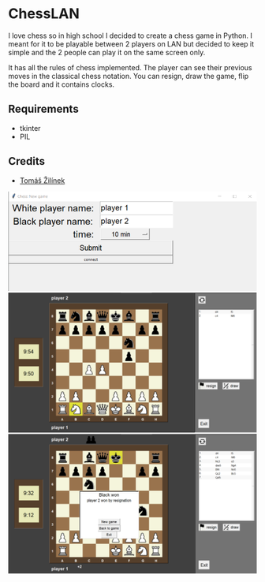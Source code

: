 # ChessLAN

I love chess so in high school I decided to create a chess game in Python. I meant for it to be playable between 2 players on LAN but decided to keep it simple and the 2 people can play it on the same screen only.

It has all the rules of chess implemented. The player can see their previous moves in the classical chess notation. You can resign, draw the game, flip the board and it contains clocks.

## Requirements
 - tkinter
 - PIL

## Credits

- [Tomáš Žilínek](https://www.linkedin.com/in/tomaszilinek)

![Screenshot1](Screenshots/chess_lan1.png)
![Screenshot2](Screenshots/chess_lan2.png)
![Screenshot3](Screenshots/chess_lan3.png)
